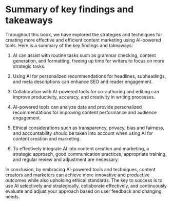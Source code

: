 Summary of key findings and takeaways
=================================================

Throughout this book, we have explored the strategies and techniques for creating more effective and efficient content marketing using AI-powered tools. Here is a summary of the key findings and takeaways:

1. AI can assist with routine tasks such as grammar checking, content generation, and formatting, freeing up time for writers to focus on more strategic tasks.

2. Using AI for personalized recommendations for headlines, subheadings, and meta descriptions can enhance SEO and reader engagement.

3. Collaboration with AI-powered tools for co-authoring and editing can improve productivity, accuracy, and creativity in writing processes.

4. AI-powered tools can analyze data and provide personalized recommendations for improving content performance and audience engagement.

5. Ethical considerations such as transparency, privacy, bias and fairness, and accountability should be taken into account when using AI for content creation and marketing.

6. To effectively integrate AI into content creation and marketing, a strategic approach, good communication practices, appropriate training, and regular review and adjustment are necessary.

In conclusion, by embracing AI-powered tools and techniques, content creators and marketers can achieve more innovative and productive outcomes while also upholding ethical standards. The key to success is to use AI selectively and strategically, collaborate effectively, and continuously evaluate and adjust your approach based on user feedback and changing needs.


